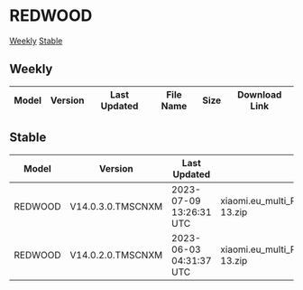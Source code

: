 # REDWOOD
[Weekly](#Weekly)  [Stable](#Stable)
## Weekly
| Model | Version | Last Updated | File Name | Size | Download Link |
| ---- | ---- | ---- | ---- | ---- | ---- |
## Stable
| Model | Version | Last Updated | File Name | Size | Download Link |
| ---- | ---- | ---- | ---- | ---- | ---- |
| REDWOOD | V14.0.3.0.TMSCNXM | 2023-07-09 13:26:31 UTC | xiaomi.eu_multi_REDWOOD_V14.0.3.0.TMSCNXM_v14-13.zip | 4.8 GB | [SourceForge](https://sourceforge.net/projects/xiaomi-eu-multilang-miui-roms/files/xiaomi.eu/MIUI-STABLE-RELEASES/MIUIv14/xiaomi.eu_multi_REDWOOD_V14.0.3.0.TMSCNXM_v14-13.zip/download) |
| REDWOOD | V14.0.2.0.TMSCNXM | 2023-06-03 04:31:37 UTC | xiaomi.eu_multi_REDWOOD_V14.0.2.0.TMSCNXM_v14-13.zip | 4.8 GB | [SourceForge](https://sourceforge.net/projects/xiaomi-eu-multilang-miui-roms/files/xiaomi.eu/MIUI-STABLE-RELEASES/MIUIv14/xiaomi.eu_multi_REDWOOD_V14.0.2.0.TMSCNXM_v14-13.zip/download) |
